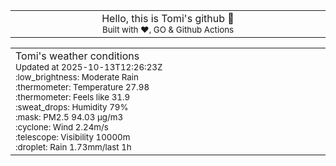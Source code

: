
<div align="center">
<table>
<tbody>
<td align="center">
<img width="2000" height="0"><br>
Hello, this is Tomi's github 👋<br>
<sup>Built with ❤️, GO & Github Actions</sup><br>
<img width="2000" height="0">
</td>
</tbody>
</table>
</div>
<table>
<tbody>
<td align="left">
<img width="2000" height="0"><br>
Tomi's weather conditions<br>
<sup>Updated at 2025-10-13T12:26:23Z</sup><br>
<sup>:low_brightness: Moderate Rain</sup><br>
<sup>:thermometer: Temperature 27.98 </sup><br>
<sup>:thermometer: Feels like 31.9</sup><br>
<sup>:sweat_drops: Humidity 79%</sup><br>
<sup>:mask: PM2.5 94.03 μg/m3</sup><br>
<sup>:cyclone: Wind 2.24m/s </sup><br>
<sup>:telescope: Visibility 10000m </sup><br>
<sup>:droplet: Rain 1.73mm/last 1h </sup><br>
<img width="2000" height="0">
</td>
<td align="left">
<img width="2000" height="0"><br>
<br>
<img width="2000" height="0">
</td>
</tbody>
</table>
</div>
    